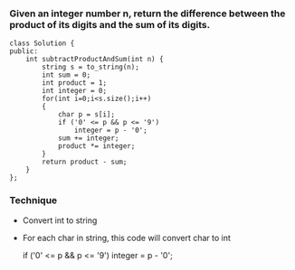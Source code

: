 ### Given an integer number n, return the difference between the product of its digits and the sum of its digits.

    class Solution {
    public:
        int subtractProductAndSum(int n) {
            string s = to_string(n);
            int sum = 0;
            int product = 1;
            int integer = 0;
            for(int i=0;i<s.size();i++)
            {
                char p = s[i];
                if ('0' <= p && p <= '9')
                    integer = p - '0';
                sum += integer;
                product *= integer;
            }
            return product - sum;
        }
    };
    
 ### Technique
  
  - Convert int to string
  - For each char in string, this code will convert char to int
  
      if ('0' <= p && p <= '9')
        integer = p - '0';
